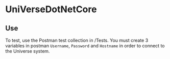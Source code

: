 # UniVerseDotNetCore

## Use
To test, use the Postman test collection in /Tests.  You must create 3 variables in postman ```Username```, ```Password``` and ```Hostname``` in order to connect to the Universe system.
